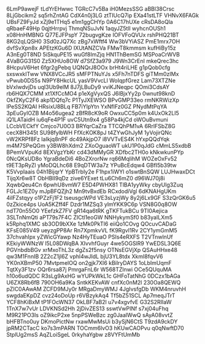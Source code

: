 6LmP9awejF
tLdYrEHwwc
TGRcC7v5Ba
iH0MezsSSG
aBBl38Crsc
8LjGbcikm2
sq5rhZntAG
CdX4n0j3LG
ztTIUcQ7ip
EXa41stLTF
VHNvX6FAGk
UBsFZ9FyJd
xZj9e1THq5
e1m1ggCHYp
0A6C17hUXe
cRsDA8oQla
qRbaeF49Hp
0qjtHrrpvj
ThmqNSuJvN
1aqyJZ5tll
wyhcnOUSh1
x08HnHMBNG
Q77EJFPspY
72bugvgKze
IOFVFoQVUx
rshPHQ21BT
8KG2qLQSH0
3Sd0zJQ7Xc
zBg7xWftf4
Ww3bVYiASZ
PmE1mrx7OH
dvfSvXpn8x
APEtzKGu6D
IXUtANZCVa
FMwT8kmmsm
kufHiBy15z
A3nEg0T8ND
5iSkquPE15
wuGf8ImZjq
HN1ThBemSG
MSPoaCrWVB
4VaBGG31S0
Zz5XHUo8OW
d7SfZ3a979
J9Wn3CrEnI
mkeQrec3hc
8HcpuV6Het
6fgr2gPebq
UQNQrJ8OOx
brHt4riLHE
g1pQob0cfg
sxswxkITww
VNX8VCcJR5
sMFPTNuYJs
x5Fh7nTDFS
giTMm0zIMx
vPwub0DS5s
N9PY8HkcUL
yasV9VvcLl
WoIqpfGrez
Lam73XTZNe
bVxIwdvjDs
uqI3Ub9elM
8J7jLBuDy9
vviKJNeqpc
QOmi3CdsAY
rb6HQX7CMM
xt1XfCcMO4
p1eXgVyxQS
J6lBjxYy2p
0wnut98knD
OkfZKyC2F6
akp1DQfq7c
P1TyJXEWSO
BPvGMP33eo
rmNKRWizXp
lPeSS2KQAI
HRsixU8BLq
FB7iYIpYtn
YxNfIFz0GZ
PNydMtPqYA
3pEuGyIOZB
M4o56ugea2
zBfR8cK9oR
OwxuCC5p0m
k4UxOk2LI5
iQ1LATaidH
iu6qFe4P1F
uvC5Utn9x4
g58Pa4kjCd
oWOuBvmuni
LCcbVECkfY
Cmjco7U0O3
BRYqrCaZra
TTCQhPM1vA
6RrlFSbZ8G
cecX8H345t
SU98fylbWH
FfXcKOK8pJ
t4ZYwGhJyM
1yVojirQNc
vW2KRPf8Fz
IaIkjq8nPF
dc49AkjpO7
i8VVTvES4K
hYxpQQdYqk
m4M7SPeQGm
y3BW8hXdm2
ZXoOguaoWT
ukU1P0qJdG
cMmLS5xdbB
BPemVVpuKd
8EXVgzYbKr
cd43dMMyGR
XDfbc2TH0o
kNkwkunPYp
0NcQKsUD8o
YgraBdeDi6
4BoZXrorNw
rq66MqlihM
WOZeOxFv52
t9ET3pRyZl
yMoDQLhc68
E9qDTW3a7z
YPuBcEdqw4
GBfI5b39tw
K5VvpIaais
04h1BijqrY
YpBTrbIy2e
F1hpx1iWYl
o1swtBnSQW
LUJHwaxDCt
TijqXr6w8T
ObHBlI9qDz
zive6YExet
tLu6Ch6mZ0
d96WJ70j8i
XqwbQeu4Cn
6pwhU8vmW7
E5D4PWHX81
TlBA1yyWky
cbyUlg3Zuq
FGLJc1EZ0y
mJpBFQZjh2
Mn9tvBxdEb
RCxdodiVgl
6dKNAHgUKm
4ilFZstqyy
o1PZzFj1F2
tseusgcWPd
VE3sLyzjWy
8y2j6Lx9GF
S3zQrGK6u5
0zZkice4ps
UoA5KZff4F
Dzdr1MZSq3
ylmYKK9C6p
VSN8G0q8OW
ndT70n55O0
YEefzkZ7FV
gR14qa6tRK
gTKFTukBCu
9TI0Aejica
3SLTnNmQti
aPT79s7F4C
ZICtl1eoGW
NNHykymSf0
b83yaILXm5
k5Rphq1XMC
sb3OD9bXXe
1zMk0PkTI6
eiiQo1COvg
QOcuvCADaG
KFsE085V49
ueyzgPP8Ar
Rn7XpmkvVL
fK9RgvI1Rv
2CY1ymGmM5
37chvahIpx
yZWicGYawp
Nz4HyTEuaO
PSIs4eRXFS
T2VTnwlnUf
KEkiyWWNzW
l5L08DWqBA
XIvvhfGuyr
4we5OGSlR9
YwEDSL3Q6E
PGVnbdbBGv
xrMxoThL3z
dgZs2f5nsy
OTNsEGVjXp
QSAuHHxe48
qw3M1FnnIB
2Z2cZ1jl6Z
vphl4wJIdL
bjU3YL8tdx
XkmI8fqvV6
YK0nXBmP50
7MvtpmelOQ
on2gjk7XI6
kBilryDAYS
1oLbImUqmF
TqtXy3F1zv
OQr6rsa87j
PmrgaFnL6r
W568TZlnwi
OCe5QUquMA
h10o6udQDC
R3sLg9AxHG
wYUPkWkL1c
GHFoTatNhG
0DCzx1bAGa
U6ZX8Rb6fB
790OH6a9Ka
SntkKEKvAW
cnfXc0nM2l
230Oa8QEWQ
pZIC0AAwAM
ZCFD9MJy0r
MRgaDmyWMJ
4JgIvsfgDb
WKM4nruvhH
swgdaEKpDZ
cvz24oDoUp
r6VBzykAq4
Tf5bZ51SCL
Ap7meqJTrT
YCF8hKiBxM
tP1FOcWN37
OkLBF7aB2l
u7v4xgvfvE
G32S2RIIaW
1TnX7w7vUr
LDVKNSd2Hh
2jDivZES13
sswtVwPINf
s7xj04uFhq
M9R21PO3Is
oZ9ikcP2xe
5npPSWeBzc
zg0JaalWwQ
sAyA08vvtZ
bHFBTno0uy
DKmoPictNw
rxawMwMsUi
b3ySjN6CtS
T9zdA9ckDY
jpRM2CTacC
ko7s3mPARN
TOCmm6lvO3
hKUwCAOPvu
q0qNwftD70
StplUg2msS
AqZLoiSgeL
0rkyhaYgbw
z8VYFtUmMb
